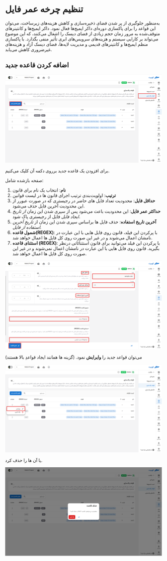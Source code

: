 # تنظیم چرخه عمر فایل

به‌منظور جلوگیری از پر شدن فضای ذخیره‌سازی و کاهش هزینه‌های زیرساخت، می‌توان این قواعد را برای پاکسازی دوره‌ای داکر ایمیج‌ها فعال نمود. داکر ایمیج‌ها و کانتینرهای متوقف‌شده به مرور زمان حجم زیادی از فضای دیسک را اشغال می‌کنند، که این موضوع می‌تواند بر کارایی سیستم و هزینه‌های سرویس‌های ابری تأثیر منفی بگذارد. با پاکسازی منظم ایمیج‌ها و کانتینرهای قدیمی و مدیریت لایه‌ها، فضای دیسک آزاد و هزینه‌های غیرضروری کاهش می‌یابد.

## اضافه کردن قاعده جدید

![Docker: docker-life-cycle-add](../img/docker-lifecycle-add.png)

برای افزودن یک قاعده جدید برروی دکمه آن کلیک می‌کنیم.

صفحه بازشده شامل:

1. **نام**: انتخاب یک نام برای قانون
2. **ترتیب**: اولویت‌بندی ترتیب اجرای قانون ها در لیست قوانین
3. **حداقل فایل**: محدودیت تعداد فایل های حاضر در رجیستری که در صورت عبورر از این محدودیت آخرین فایل حذف می‌شود.
4. **حداکثر عمر فایل**: این محدودیت باعث می‌شود پس از سپری شدن این زمان _از تاریخ ایجاد فایل_ فایل از رجیستری پاک شود.
5. **آخرین تاریخ استفاده**: حذف فایل ها براساس سپری شدن این زمان از _تاریخ آخرین استفاده از فایل._
6. **شمول قاعده(REGEX)**: با پرکردن این فیلد، قانون روی فایل هایی با این عبارت در نامشان اعمال می‌شوند و در غیر این صورت روی کل فایل ها اعمال خواهد شد.
7. **استثنای قاعده (REGEX)**: با پرکردن این فیلد می‌توانید برای قانون استثنائاتی درنظر بگیرید. قانون روی فایل هایی با این عبارت در نامشان اعمال نمی‌شوند و در غیر این صورت روی کل فایل ها اعمال خواهد شد.

![Docker: docker-life-cycle-spec](../img/docker-lifecycle-spec.png)

می‌توان قواعد جدید را **وایرایش** نمود. (گزینه ها همانند ایجاد قواعدِ بالا هستند)

![Docker: docker-life-cycle-edit](../img/docker-lifecycle-edit.png)

یا آن ها را حذف کرد.

![Docker: docker-life-cycle-log](../img/docker-lifecycle-delete-confirm.png)
